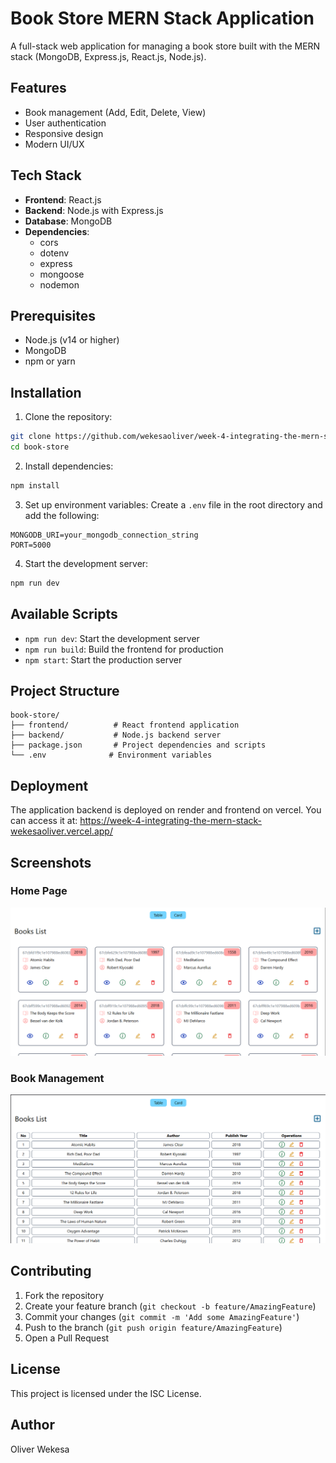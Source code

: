 # Book Store MERN Stack Application

A full-stack web application for managing a book store built with the MERN stack (MongoDB, Express.js, React.js, Node.js).

## Features

- Book management (Add, Edit, Delete, View)
- User authentication
- Responsive design
- Modern UI/UX

## Tech Stack

- **Frontend**: React.js
- **Backend**: Node.js with Express.js
- **Database**: MongoDB
- **Dependencies**:
  - cors
  - dotenv
  - express
  - mongoose
  - nodemon

## Prerequisites

- Node.js (v14 or higher)
- MongoDB
- npm or yarn

## Installation

1. Clone the repository:
```bash
git clone https://github.com/wekesaoliver/week-4-integrating-the-mern-stack-wekesaoliver
cd book-store
```

2. Install dependencies:
```bash
npm install
```

3. Set up environment variables:
Create a `.env` file in the root directory and add the following:
```
MONGODB_URI=your_mongodb_connection_string
PORT=5000
```

4. Start the development server:
```bash
npm run dev
```

## Available Scripts

- `npm run dev`: Start the development server
- `npm run build`: Build the frontend for production
- `npm start`: Start the production server

## Project Structure

```
book-store/
├── frontend/          # React frontend application
├── backend/           # Node.js backend server
├── package.json       # Project dependencies and scripts
└── .env              # Environment variables
```

## Deployment

The application backend is deployed on render and frontend on vercel. You can access it at:
https://week-4-integrating-the-mern-stack-wekesaoliver.vercel.app/

## Screenshots

### Home Page
![Home Page](screenshot1.png)

### Book Management
![Book Management](screenshot2.png)

## Contributing

1. Fork the repository
2. Create your feature branch (`git checkout -b feature/AmazingFeature`)
3. Commit your changes (`git commit -m 'Add some AmazingFeature'`)
4. Push to the branch (`git push origin feature/AmazingFeature`)
5. Open a Pull Request

## License

This project is licensed under the ISC License.

## Author

Oliver Wekesa

